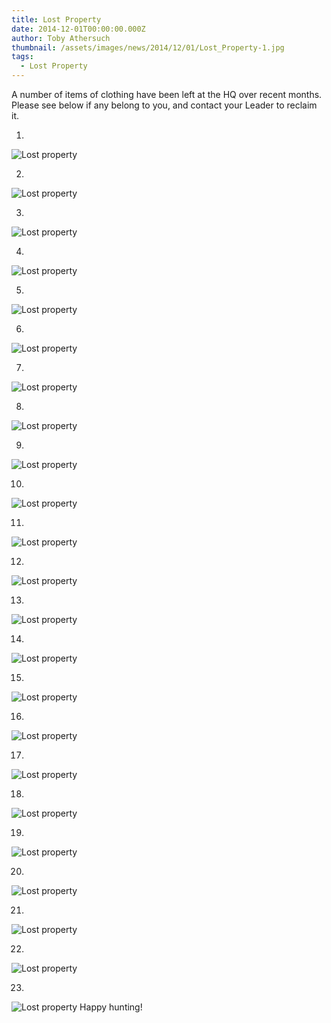 ```yaml
---
title: Lost Property
date: 2014-12-01T00:00:00.000Z
author: Toby Athersuch
thumbnail: /assets/images/news/2014/12/01/Lost_Property-1.jpg
tags:
  - Lost Property
---
```


A number of items of clothing have been left at the HQ over recent months. Please see below if any belong to you, and contact your Leader to reclaim it.

1.
![Lost property](/assets/images/news/2014/12/01/Lost_Property-1.jpg)

2.
![Lost property](/assets/images/news/2014/12/01/Lost_Property-2.jpg)

3.
![Lost property](/assets/images/news/2014/12/01/Lost_Property-3.jpg)

4.
![Lost property](/assets/images/news/2014/12/01/Lost_Property-4.jpg)

5.
![Lost property](/assets/images/news/2014/12/01/Lost_Property-5.jpg)

6.
![Lost property](/assets/images/news/2014/12/01/Lost_Property-6.jpg)

7.
![Lost property](/assets/images/news/2014/12/01/Lost_Property-7.jpg)

8.
![Lost property](/assets/images/news/2014/12/01/Lost_Property-8.jpg)

9.
![Lost property](/assets/images/news/2014/12/01/Lost_Property-9.jpg)

10.
![Lost property](/assets/images/news/2014/12/01/Lost_Property-10.jpg)

11.
![Lost property](/assets/images/news/2014/12/01/Lost_Property-11.jpg)

12.
![Lost property](/assets/images/news/2014/12/01/Lost_Property-12.jpg)

13.
![Lost property](/assets/images/news/2014/12/01/Lost_Property-13.jpg)

14.
![Lost property](/assets/images/news/2014/12/01/Lost_Property-14.jpg)

15.
![Lost property](/assets/images/news/2014/12/01/Lost_Property-15.jpg)

16.
![Lost property](/assets/images/news/2014/12/01/Lost_Property-16.jpg)

17.
![Lost property](/assets/images/news/2014/12/01/Lost_Property-17.jpg)

18.
![Lost property](/assets/images/news/2014/12/01/Lost_Property-18.jpg)

19.
![Lost property](/assets/images/news/2014/12/01/Lost_Property-19.jpg)

20.
![Lost property](/assets/images/news/2014/12/01/Lost_Property-20.jpg)

21.
![Lost property](/assets/images/news/2014/12/01/Lost_Property-21.jpg)

22.
![Lost property](/assets/images/news/2014/12/01/Lost_Property-22.jpg)

23.
![Lost property](/assets/images/news/2014/12/01/Lost_Property-23.jpg)
Happy hunting!